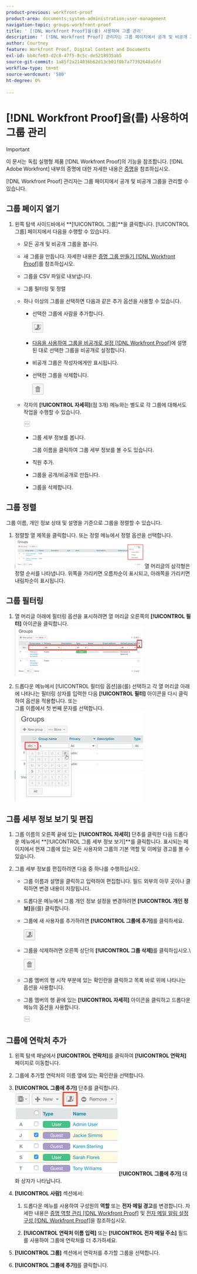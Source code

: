 ```yaml
---
product-previous: workfront-proof
product-area: documents;system-administration;user-management
navigation-topic: groups-workfront-proof
title: ' [!DNL Workfront Proof]을(를) 사용하여 그룹 관리'
description: ' [!DNL Workfront Proof] 관리자는 그룹 페이지에서 공개 및 비공개 그룹을 관리할 수 있습니다.'
author: Courtney
feature: Workfront Proof, Digital Content and Documents
exl-id: bb4cfe03-d2c8-47f5-8c5c-de5218935ab5
source-git-commit: 1a85f2a214036b62d13cb01f0b7a77392648a5fd
workflow-type: tm+mt
source-wordcount: '580'
ht-degree: 0%

---
```


# [!DNL Workfront Proof]을(를) 사용하여 그룹 관리

>[!IMPORTANT]
>
>이 문서는 독립 실행형 제품 [!DNL Workfront Proof]의 기능을 참조합니다. [!DNL Adobe Workfront] 내부의 증명에 대한 자세한 내용은 [증명](../../../review-and-approve-work/proofing/proofing.md)을 참조하십시오.

[!DNL Workfront Proof] 관리자는 그룹 페이지에서 공개 및 비공개 그룹을 관리할 수 있습니다.

## 그룹 페이지 열기

1. 왼쪽 탐색 사이드바에서 **[!UICONTROL 그룹]**을 클릭합니다.
[!UICONTROL 그룹] 페이지에서 다음을 수행할 수 있습니다.

   * 모든 공개 및 비공개 그룹을 봅니다.
   * 새 그룹을 만듭니다. 자세한 내용은 [증명 그룹 만들기 [!DNL Workfront Proof]](../../../workfront-proof/wp-mnguserscontacts/groups/create-proofing-groups.md)를 참조하십시오.
   * 그룹을 CSV 파일로 내보냅니다.
   * 그룹 필터링 및 정렬
   * 하나 이상의 그룹을 선택하면 다음과 같은 추가 옵션을 사용할 수 있습니다.

      * 선택한 그룹에 사람을 추가합니다.

        ![Groups_page-add_people_btn.png](assets/groups-page-add-people-btn-30x29.png)

      * [다음을 사용하여 그룹을 비공개로 설정 [!DNL Workfront Proof]](../../../workfront-proof/wp-mnguserscontacts/groups/make-groups-private.md)에 설명된 대로 선택한 그룹을 비공개로 설정합니다.
      * 비공개 그룹은 작성자에게만 표시됩니다.
      * 선택한 그룹을 삭제합니다.

        ![](assets/trash-button.png)
   * 각자의 **[!UICONTROL 자세히]**(점 3개) 메뉴와는 별도로 각 그룹에 대해서도 작업을 수행할 수 있습니다.

     ![](assets/more-button-small.png)

      * 그룹 세부 정보를 봅니다.

        그룹 이름을 클릭하여 그룹 세부 정보를 볼 수도 있습니다.
      * 직원 추가.
      * 그룹을 공개/비공개로 만듭니다.
      * 그룹을 삭제합니다.


## 그룹 정렬

그룹 이름, 개인 정보 상태 및 설명을 기준으로 그룹을 정렬할 수 있습니다.

1. 정렬할 열 제목을 클릭합니다.
또는
정렬 메뉴에서 정렬 옵션을 선택합니다.
   ![Groups_page-Sort_menu.png](assets/groups-page-sort-menu-350x80.png)
열 머리글의 삼각형은 정렬 순서를 나타냅니다. 위쪽을 가리키면 오름차순이 표시되고, 아래쪽을 가리키면 내림차순이 표시됩니다.

## 그룹 필터링

1. 열 머리글 아래에 필터링 옵션을 표시하려면 열 머리글 오른쪽의 **[!UICONTROL 필터]** 아이콘을 클릭합니다.
   ![Group_page-Filter_icon_and_options.png](assets/group-page-filter-icon-and-options-350x134.png)

1. 드롭다운 메뉴에서 [!UICONTROL 필터링 옵션]을(를) 선택하고 각 열 머리글 아래에 나타나는 필터링 상자를 입력한 다음 **[!UICONTROL 필터]** 아이콘을 다시 클릭하여 옵션을 적용합니다.
또는\
   그룹 이름에서 첫 번째 문자를 선택합니다.
   ![Groups_page-filtering_by_letter.png](assets/groups-page-filtering-by-letter-350x245.png)

## 그룹 세부 정보 보기 및 편집

1. 그룹 이름의 오른쪽 끝에 있는 **[!UICONTROL 자세히]** 단추를 클릭한 다음 드롭다운 메뉴에서 **[!UICONTROL 그룹 세부 정보 보기]**를 클릭합니다.
표시되는 페이지에서 현재 그룹에 있는 모든 사용자와 그룹의 기본 역할 및 이메일 경고를 볼 수 있습니다.

1. 그룹 세부 정보를 편집하려면 다음 중 하나를 수행하십시오.

   * 그룹 이름과 설명을 클릭하고 입력하여 편집합니다. 필드 외부의 아무 곳이나 클릭하면 변경 내용이 저장됩니다.
   * 드롭다운 메뉴에서 그룹 개인 정보 설정을 변경하려면 **[!UICONTROL 개인 정보]**&#x200B;을(를) 클릭합니다.
   * 그룹에 새 사용자를 추가하려면 **[!UICONTROL 그룹에 추가]**&#x200B;를 클릭하세요.

     ![Add_to_Group_btn.png](assets/add-to-group-btn.png)

   * 그룹을 삭제하려면 오른쪽 상단의 **[!UICONTROL 그룹 삭제]**&#x200B;를 클릭하십시오.\

     ![Trash_button.png](assets/trash-button.png)

   * 그룹 멤버의 행 시작 부분에 있는 확인란을 클릭하고 목록 바로 위에 나타나는 옵션을 사용합니다.
   * 그룹 멤버의 행 끝에 있는 **[!UICONTROL 자세히]** 아이콘을 클릭하고 드롭다운 메뉴의 옵션을 사용합니다.

     ![More_button_small.png](assets/more-button-small.png)

## 그룹에 연락처 추가

1. 왼쪽 탐색 패널에서 **[!UICONTROL 연락처]**&#x200B;를 클릭하여 **[!UICONTROL 연락처]** 페이지로 이동합니다.

1. 그룹에 추가할 연락처의 이름 옆에 있는 확인란을 선택합니다.
1. **[!UICONTROL 그룹에 추가]** 단추를 클릭합니다.
   ![](assets/screenshot-2018-04-06-15-27-17.png)
**[!UICONTROL 그룹에 추가]** 대화 상자가 나타납니다.

1. **[!UICONTROL 사람]** 섹션에서:

   1. 드롭다운 메뉴를 사용하여 구성원의 **역할** 또는 **전자 메일 경고**&#x200B;를 변경합니다. 자세한 내용은 [증명 역할 관리 [!DNL Workfront Proof]](../../../workfront-proof/wp-work-proofsfiles/share-proofs-and-files/manage-proof-roles.md) 및 [전자 메일 알림 설정 구성 [!DNL Workfront Proof]](../../../workfront-proof/wp-emailsntfctns/email-alerts/config-email-notification-settings-wp.md)을 참조하십시오.

   1. **[!UICONTROL 연락처 이름 입력]** 또는 **[!UICONTROL 전자 메일 주소]** 필드를 사용하여 그룹에 연락처를 더 추가하세요.

1. **[!UICONTROL 그룹]** 섹션에서 연락처를 추가할 그룹을 선택합니다.
1. **[!UICONTROL 그룹에 추가]**&#x200B;를 클릭합니다.
